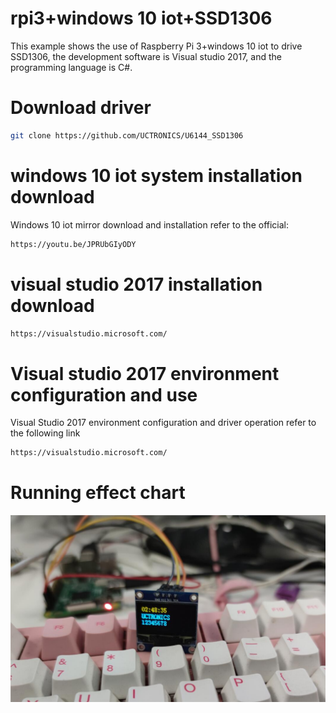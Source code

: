 # rpi3+windows 10 iot+SSD1306
This example shows the use of Raspberry Pi 3+windows 10 iot to drive SSD1306, 
the development software is Visual studio 2017, and the programming language is C#.


# Download driver
```bash
git clone https://github.com/UCTRONICS/U6144_SSD1306
```

# windows 10 iot system installation download
Windows 10 iot mirror download and installation refer to the official:
```bash
https://youtu.be/JPRUbGIyODY
```

# visual studio 2017 installation download
```bash
https://visualstudio.microsoft.com/
```

# Visual studio 2017 environment configuration and use
Visual Studio 2017 environment configuration and driver operation refer to the following link
```bash
https://visualstudio.microsoft.com/
```

# Running effect chart
![EasyBehavior](https://github.com/UCTRONICS/pic/blob/master/windows%2010%20iot%2Bssd1306.jpg)